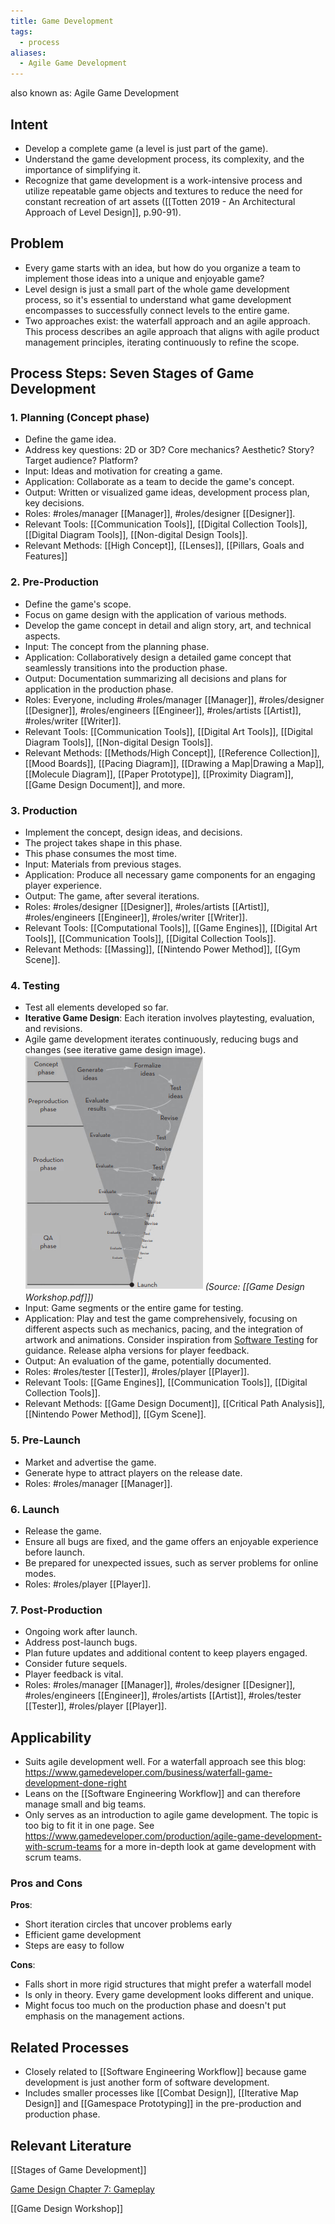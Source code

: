 ```yaml
---
title: Game Development
tags:
  - process
aliases:
  - Agile Game Development
---
```


also known as: Agile Game Development

## Intent

- Develop a complete game (a level is just part of the game).
- Understand the game development process, its complexity, and the importance of simplifying it.
- Recognize that game development is a work-intensive process and utilize repeatable game objects and textures to reduce the need for constant recreation of art assets ([[Totten 2019 - An Architectural Approach of Level Design]], p.90-91).

## Problem

- Every game starts with an idea, but how do you organize a team to implement those ideas into a unique and enjoyable game?
- Level design is just a small part of the whole game development process, so it's essential to understand what game development encompasses to successfully connect levels to the entire game.
- Two approaches exist: the waterfall approach and an agile approach. This process describes an agile approach that aligns with agile product management principles, iterating continuously to refine the scope.

## Process Steps: Seven Stages of Game Development

### 1. Planning (Concept phase)

- Define the game idea.
- Address key questions: 2D or 3D? Core mechanics? Aesthetic? Story? Target audience? Platform?
- Input: Ideas and motivation for creating a game.
- Application: Collaborate as a team to decide the game's concept.
- Output: Written or visualized game ideas, development process plan, key decisions.
- Roles: #roles/manager [[Manager]], #roles/designer [[Designer]].
- Relevant Tools: [[Communication Tools]], [[Digital Collection Tools]], [[Digital Diagram Tools]], [[Non-digital Design Tools]].
- Relevant Methods: [[High Concept]], [[Lenses]], [[Pillars, Goals and Features]]

### 2. Pre-Production

- Define the game's scope.
- Focus on game design with the application of various methods.
- Develop the game concept in detail and align story, art, and technical aspects.
- Input: The concept from the planning phase.
- Application: Collaboratively design a detailed game concept that seamlessly transitions into the production phase.
- Output: Documentation summarizing all decisions and plans for application in the production phase.
- Roles: Everyone, including #roles/manager [[Manager]], #roles/designer [[Designer]], #roles/engineers [[Engineer]], #roles/artists [[Artist]], #roles/writer [[Writer]].
- Relevant Tools: [[Communication Tools]], [[Digital Art Tools]], [[Digital Diagram Tools]], [[Non-digital Design Tools]].
- Relevant Methods: [[Methods/High Concept]], [[Reference Collection]], [[Mood Boards]], [[Pacing Diagram]], [[Drawing a Map|Drawing a Map]], [[Molecule Diagram]], [[Paper Prototype]], [[Proximity Diagram]], [[Game Design Document]], and more.

### 3. Production

- Implement the concept, design ideas, and decisions.
- The project takes shape in this phase.
- This phase consumes the most time.
- Input: Materials from previous stages.
- Application: Produce all necessary game components for an engaging player experience.
- Output: The game, after several iterations.
- Roles: #roles/designer [[Designer]], #roles/artists [[Artist]], #roles/engineers [[Engineer]], #roles/writer [[Writer]].
- Relevant Tools: [[Computational Tools]], [[Game Engines]], [[Digital Art Tools]], [[Communication Tools]], [[Digital Collection Tools]].
- Relevant Methods: [[Massing]], [[Nintendo Power Method]], [[Gym Scene]].

### 4. Testing

- Test all elements developed so far.
- **Iterative Game Design**: Each iteration involves playtesting, evaluation, and revisions.
- Agile game development iterates continuously, reducing bugs and changes (see iterative game design image). 
  ![](assets/PlaytestingPyramid.png)
   _(Source: [[Game Design Workshop.pdf]])_
- Input: Game segments or the entire game for testing.
- Application: Play and test the game comprehensively, focusing on different aspects such as mechanics, pacing, and the integration of artwork and animations. Consider inspiration from [Software Testing](https://kaner.com/pdfs/ETatQAI.pdf) for guidance. Release alpha versions for player feedback.
- Output: An evaluation of the game, potentially documented.
- Roles: #roles/tester [[Tester]], #roles/player [[Player]].
- Relevant Tools: [[Game Engines]], [[Communication Tools]], [[Digital Collection Tools]].
- Relevant Methods: [[Game Design Document]], [[Critical Path Analysis]], [[Nintendo Power Method]], [[Gym Scene]].

### 5. Pre-Launch

- Market and advertise the game.
- Generate hype to attract players on the release date.
- Roles: #roles/manager [[Manager]].

### 6. Launch

- Release the game.
- Ensure all bugs are fixed, and the game offers an enjoyable experience before launch.
- Be prepared for unexpected issues, such as server problems for online modes.
- Roles: #roles/player [[Player]].

### 7. Post-Production

- Ongoing work after launch.
- Address post-launch bugs.
- Plan future updates and additional content to keep players engaged.
- Consider future sequels.
- Player feedback is vital.
- Roles: #roles/manager [[Manager]], #roles/designer [[Designer]], #roles/engineers [[Engineer]], #roles/artists [[Artist]], #roles/tester [[Tester]], #roles/player [[Player]].

## Applicability

- Suits agile development well. For a waterfall approach see this blog: https://www.gamedeveloper.com/business/waterfall-game-development-done-right
- Leans on the [[Software Engineering Workflow]] and can therefore manage small and big teams. 
- Only serves as an introduction to agile game development. The topic is too big to fit it in one page. See https://www.gamedeveloper.com/production/agile-game-development-with-scrum-teams for a more in-depth look at game development with scrum teams.

### Pros and Cons

**Pros**:
- Short iteration circles that uncover problems early
- Efficient game development
- Steps are easy to follow

**Cons**:
- Falls short in more rigid structures that might prefer a waterfall model
- Is only in theory. Every game development looks different and unique.
- Might focus too much on the production phase and doesn't put emphasis on the management actions.

## Related Processes

- Closely related to [[Software Engineering Workflow]] because game development is just another form of software development.
- Includes smaller processes like [[Combat Design]], [[Iterative Map Design]] and [[Gamespace Prototyping]] in the pre-production and production phase.


## Relevant Literature

[[Stages of Game Development]]

[Game Design Chapter 7: Gameplay](https://d1wqtxts1xzle7.cloudfront.net/5386859/gameplay-libre.pdf?1390841267=&response-content-disposition=inline%3B+filename%3DAndrew_Rollings_and_Ernest_Adams_on_game.pdf&Expires=1694617224&Signature=WPGiMLOG367QoDfiTEzSMqKhirnPrc6ZHZ3Ba~TAqdpHLtuhVdGaKacBZKCBwCCm6ASCkz2hlQ8mPtTUSSoSejq~xVHyf4gX2~RMlfcQ4FE9b70lM0jB5pnc9oCEB-01ZVhaRt-hPecm4hkMZAkAp7L9LfJ~vWynw4RRplna0TXE6zz9zocoLIgme7eC9uA0a3KFxvZtuYsvlfuCd-vhfk2lkrX~P9xuogWMVeTjJ~d6YJSV3Iyma~jVrNf0fylfbdnLmab-Lve05AyQz2yIntjldqENN9UbCPdZUy2Z7sw0KtjYaZowAVXV2kL5ffA1qQ2Rq1ZeNB6CEPt8aMuY9Q__&Key-Pair-Id=APKAJLOHF5GGSLRBV4ZA)

[[Game Design Workshop]]

